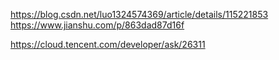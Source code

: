 https://blog.csdn.net/luo1324574369/article/details/115221853
https://www.jianshu.com/p/863dad87d16f

https://cloud.tencent.com/developer/ask/26311
